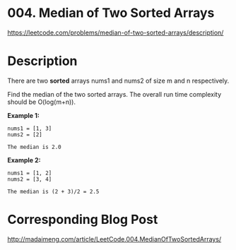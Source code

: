 # 004. Median of Two Sorted Arrays
https://leetcode.com/problems/median-of-two-sorted-arrays/description/

# Description
There are two **sorted** arrays nums1 and nums2 of size m and n respectively.

Find the median of the two sorted arrays. The overall run time complexity should be O(log(m+n)).

**Example 1:**
```
nums1 = [1, 3]
nums2 = [2]

The median is 2.0
```
**Example 2:**
```
nums1 = [1, 2]
nums2 = [3, 4]

The median is (2 + 3)/2 = 2.5
```

# Corresponding Blog Post
http://madaimeng.com/article/LeetCode.004.MedianOfTwoSortedArrays/
